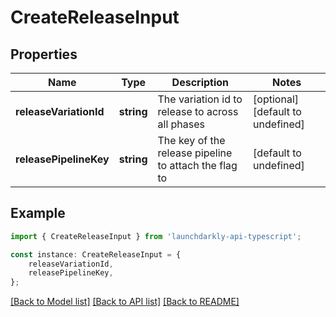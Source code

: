 # CreateReleaseInput


## Properties

Name | Type | Description | Notes
------------ | ------------- | ------------- | -------------
**releaseVariationId** | **string** | The variation id to release to across all phases | [optional] [default to undefined]
**releasePipelineKey** | **string** | The key of the release pipeline to attach the flag to | [default to undefined]

## Example

```typescript
import { CreateReleaseInput } from 'launchdarkly-api-typescript';

const instance: CreateReleaseInput = {
    releaseVariationId,
    releasePipelineKey,
};
```

[[Back to Model list]](../README.md#documentation-for-models) [[Back to API list]](../README.md#documentation-for-api-endpoints) [[Back to README]](../README.md)
